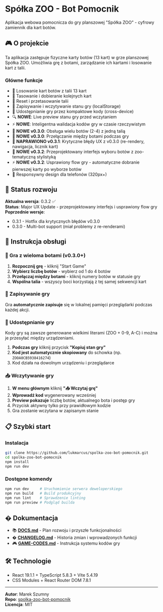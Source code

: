 # Spółka ZOO - Bot Pomocnik

Aplikacja webowa pomocnicza do gry planszowej "Spółka ZOO" - cyfrowy zamiennik dla kart botów.

## 🎮 O projekcie

Ta aplikacja zastępuje fizyczne karty botów (13 kart) w grze planszowej Spółka ZOO. Umożliwia grę z botami, zarządzanie ich kartami i losowanie kart z talii.

### Główne funkcje

- 🤖 Losowanie kart botów z talii 13 kart
- 🎲 Tasowanie i dobieranie kolejnych kart
- 🔄 Reset i przetasowanie talii
- 💾 Zapisywanie i wczytywanie stanu gry (localStorage)
- 🔗 Udostępnianie gry przez kompaktowe kody (cross-device)
- 🔍 **NOWE**: Live preview stanu gry przed wczytaniem
- ⚡ **NOWE**: Inteligentna walidacja kodów gry w czasie rzeczywistym
- 🤖 **NOWE v0.3.0**: Obsługa wielu botów (2-4) z jedną talią
- 🔄 **NOWE v0.3.0**: Przełączanie między botami podczas gry
- 🔧 **NAPRAWIONO v0.3.1**: Krytyczne błędy UX z v0.3.0 (re-rendery, nawigacja, licznik kart)
- 🎨 **NOWE v0.3.2**: Przeprojektowany interfejs wyboru botów z zoo-tematyczną stylistyką
- ⚡ **NOWE v0.3.2**: Usprawiony flow gry - automatyczne dobranie pierwszej karty po wyborze botów
- 📱 Responsywny design dla telefonów (320px+)

## 🚀 Status rozwoju

**Aktualna wersja**: 0.3.2 ✅  
**Status**: Major UX Update - przeprojektowany interfejs i usprawiony flow gry  
**Poprzednie wersje**:

- 0.3.1 - Hotfix dla krytycznych błędów v0.3.0
- 0.3.0 - Multi-bot support (miał problemy z re-renderami)

## 📖 Instrukcja obsługi

### 🤖 Gra z wieloma botami (v0.3.0+)

1. **Rozpocznij grę** - kliknij "Start Game"
2. **Wybierz liczbę botów** - wybierz od 1 do 4 botów
3. **Przełączaj między botami** - kliknij numery botów w statusie gry
4. **Wspólna talia** - wszyscy boci korzystają z tej samej sekwencji kart

### 💾 Zapisywanie gry

Gra **automatycznie zapisuje** się w lokalnej pamięci przeglądarki podczas każdej akcji.

### 🔗 Udostępnianie gry

Kody gry są zawsze generowane wielkimi literami (ZOO + 0-9, A-C) i można je przesyłać między urządzeniami.

1. **Podczas gry** kliknij przycisk **"Kopiuj stan gry"**
2. **Kod jest automatycznie skopiowany** do schowka (np. `ZOOA0CB5938416274`)
3. Kod działa na dowolnym urządzeniu i przeglądarce

### 📥 Wczytywanie gry

1. **W menu głównym** kliknij **"📥 Wczytaj grę"**
2. **Wprowadź kod** wygenerowany wcześniej
3. **Preview pokazuje** liczbę botów, aktualnego bota i postęp gry
4. Przycisk aktywny tylko przy prawidłowym kodzie
5. Gra zostanie wczytana w zapisanym stanie

## 📋 Szybki start

### Instalacja

```bash
git clone https://github.com/lukmarcus/spolka-zoo-bot-pomocnik.git
cd spolka-zoo-bot-pomocnik
npm install
npm run dev
```

### Dostępne komendy

```bash
npm run dev     # Uruchomienie serwera deweloperskiego
npm run build   # Build produkcyjny
npm run lint    # Sprawdzenie linting
npm run preview # Podgląd builda
```

## � Dokumentacja

- 📚 **[DOCS.md](DOCS.md)** - Plan rozwoju i przyszłe funkcjonalności
- � **[CHANGELOG.md](CHANGELOG.md)** - Historia zmian i wprowadzonych funkcji
- 🎮 **[GAME-CODES.md](GAME-CODES.md)** - Instrukcja systemu kodów gry

## 🛠️ Technologie

- React 19.1.1 + TypeScript 5.8.3 + Vite 5.4.19
- CSS Modules + React Router DOM 7.8.1

---

**Autor**: Marek Szumny  
**Repo**: [spolka-zoo-bot-pomocnik](https://github.com/lukmarcus/spolka-zoo-bot-pomocnik)  
**Licencja**: MIT
